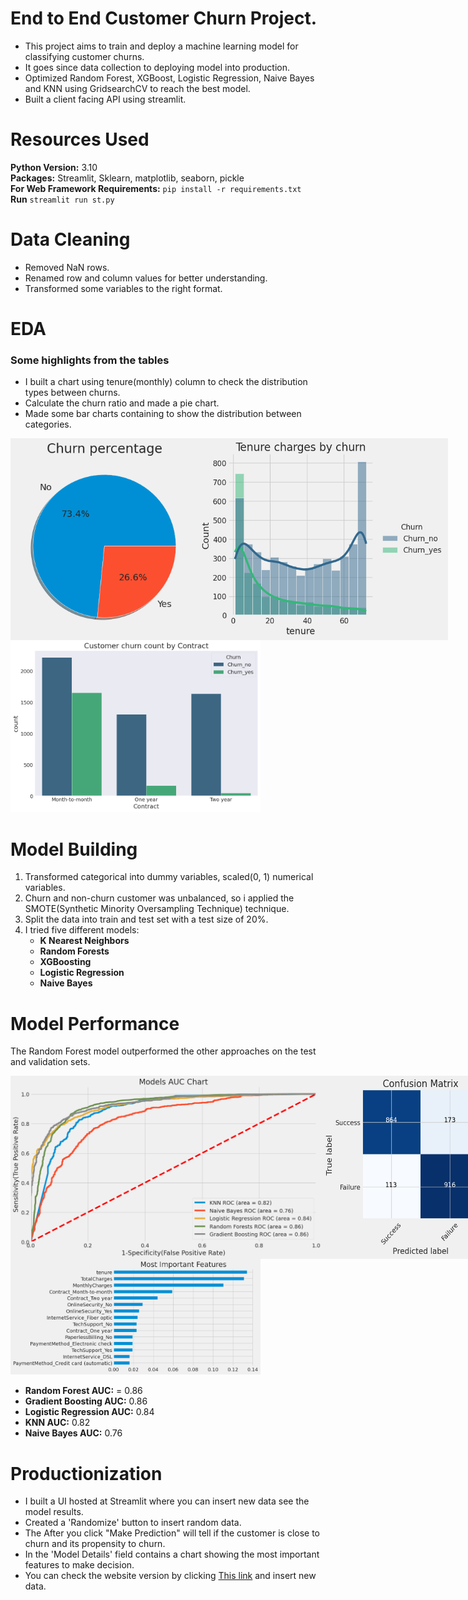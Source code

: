 
# End to End Customer Churn Project.
- This project aims to train and deploy a machine learning model for classifying customer churns.
- It goes since data collection to deploying model into production.
- Optimized Random Forest, XGBoost, Logistic Regression, Naive Bayes and KNN using GridsearchCV to reach the best model.
- Built a client facing API using streamlit.

# Resources Used
**Python Version:** 3.10<br>
**Packages:** Streamlit, Sklearn, matplotlib, seaborn, pickle<br>
**For Web Framework Requirements:** ```pip install -r requirements.txt```<br>
**Run** ```streamlit run st.py ```<br>

# Data Cleaning
- Removed NaN rows.
- Renamed row and column values for better understanding.
- Transformed some variables to the right format.

# EDA
### Some highlights from the tables
- I built a chart using tenure(monthly) column to check the distribution types between churns.
- Calculate the churn ratio and made a pie chart.
- Made some bar charts containing to show the distribution between categories.

<div style="display: flex;">
  <img src="img/churn_pie.png" alt="Alt Text" width="300" height="auto" style="flex: 1;">
  <img src="img/churn_distribution.png" alt="Alt Text" width="400" height="auto" style="flex: 1;">
</div>
<img src="img/churn_contract.png" alt="Alt Text" width="400" height="auto" >

# Model Building
1. Transformed categorical into dummy variables, scaled(0, 1) numerical variables.
2. Churn and non-churn customer was unbalanced, so i applied the SMOTE(Synthetic Minority Oversampling Technique) technique.
3. Split the data into train and test set with a test size of 20%.
4. I tried five different models:
      - **K Nearest Neighbors**
      - **Random Forests**
      - **XGBoosting**
      - **Logistic Regression**
      - **Naive Bayes**
    

# Model Performance
The Random Forest model outperformed the other approaches on the test and validation sets.
<div style="display: flex;">
  <img src="img/churn_auc_chart.png" alt="Alt Text" width="500" height="auto" style="flex: 1;">
  <img src="img/c_matrix.png" alt="Alt Text" width="300" height="auto" style="flex: 1;">
</div>
<img src="img/churn_rf_feat_imp.png" alt="Alt Text" width="400" height="auto" style="flex: 1;">

- **Random Forest AUC:**  = 0.86
- **Gradient Boosting AUC:** 0.86
- **Logistic Regression AUC:** 0.84
- **KNN AUC:** 0.82
- **Naive Bayes AUC:** 0.76 

# Productionization
- I built a UI hosted at Streamlit where you can insert new data see the model results.
- Created a 'Randomize' button to insert random data.
- The After you click "Make Prediction" will tell if the customer is close to churn and its propensity to churn.  
- In the 'Model Details' field contains a chart showing the most important features to make decision. 
- You can check the website version by clicking [This link](https://hugomilesi-e2e-customer-churn-analysis-st-iguvbo.streamlit.app) and insert new data.



